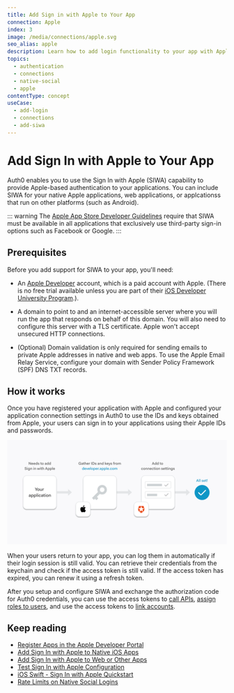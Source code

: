```yaml
---
title: Add Sign in with Apple to Your App
connection: Apple
index: 3
image: /media/connections/apple.svg
seo_alias: apple
description: Learn how to add login functionality to your app with Apple. 
topics:
  - authentication
  - connections
  - native-social
  - apple
contentType: concept
useCase:
  - add-login
  - connections
  - add-siwa
---
```

# Add Sign In with Apple to Your App

Auth0 enables you to use the Sign In with Apple (SIWA) capability to provide Apple-based authentication to your applications. You can include SIWA for your native Apple applications, web applications, or applcationss that run on other platforms (such as Android).

::: warning
The [Apple App Store Developer Guidelines](https://developer.apple.com/app-store/review/guidelines/#sign-in-with-apple) require that SIWA must be available in all applications that exclusively use third-party sign-in options such as Facebook or Google.
:::

## Prerequisites

Before you add support for SIWA to your app, you'll need:

* An [Apple Developer](https://developer.apple.com/programs/) account, which is a paid account with Apple. (There is no free trial available unless you are part of their [iOS Developer University Program](https://developer.apple.com/support/compare-memberships/).).

* A domain to point to and an internet-accessible server where you will run the app that responds on behalf of this domain. You will also need to configure this server with a TLS certificate. Apple won't accept unsecured HTTP connections. 

* (Optional) Domain validation is only required for sending emails to private Apple addresses in native and web apps. To use the Apple Email Relay Service, configure your domain with Sender Policy Framework (SPF) DNS TXT records.

## How it works

Once you have registered your application with Apple and configured your application connection settings in Auth0 to use the IDs and keys obtained from Apple, your users can sign in to your applications using their Apple IDs and passwords. 

![Apple Sign In with Apple Setup Flow](/media/articles/connections/social/apple/apple-siwa-setup-flow.png)

When your users return to your app, you can log them in automatically if their login session is still valid. You can retrieve their credentials from the keychain and check if the access token is still valid. If the access token has expired, you can renew it using a refresh token. 

After you setup and configure SIWA and exchange the authorization code for Auth0 credentials, you can use the access tokens to [call APIs](/flows/guides/auth-code-pkce/call-api-auth-code-pkce), [assign roles to users](/dashboard/guides/users/assign-roles-users), and use the access tokens to [link accounts](/link-accounts). 

## Keep reading

* [Register Apps in the Apple Developer Portal](/connections/apple-siwa/set-up-apple)
* [Add Sign In with Apple to Native iOS Apps](/connections/apple-siwa/add-siwa-to-native-app)
* [Add Sign In with Apple to Web or Other Apps](/connections/apple-siwa/add-siwa-to-web-app)
* [Test Sign In with Apple Configuration](/connections/apple-siwa/test-siwa-connection)
* [iOS Swift - Sign In with Apple Quickstart](/quickstart/native/ios-swift-siwa)
* [Rate Limits on Native Social Logins](/policies/rate-limits#limits-on-native-social-logins)
